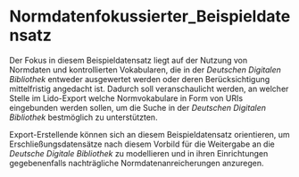 # Normdatenfokussierter_Beispieldatensatz
Der Fokus in diesem Beispieldatensatz liegt auf der Nutzung von Normdaten und kontrollierten Vokabularen, die in der *Deutschen Digitalen Bibliothek* entweder ausgewertet werden oder deren Berücksichtigung mittelfristig angedacht ist. Dadurch soll veranschaulicht werden, an welcher Stelle im Lido-Export welche Normvokabulare in Form von URIs eingebunden werden sollen, um die Suche in der *Deutschen Digitalen Bibliothek* bestmöglich zu unterstützten.


Export-Erstellende können sich an diesem Beispieldatensatz orientieren, um Erschließungsdatensätze nach diesem Vorbild für die Weitergabe an die *Deutsche Digitale Bibliothek* zu modellieren und in ihren Einrichtungen gegebenenfalls nachträgliche Normdatenanreicherungen anzuregen.
